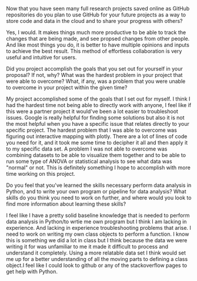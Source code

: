 Now that you have seen many full research projects saved online as GitHub repositories do you plan to use GitHub 
for your future projects as a way to store code and data in the cloud and to share your progress with others?

Yes, I would. It makes things much more productive to be able to track the changes that are being made, and see propsed changes from other people. And like most things you do, it is better to have multiple opinions and inputs to achieve the best result. This method of effortless collaboration is very useful and intuitive for users.

Did you project accomplish the goals that you set out for yourself in your proposal? If not, why? What was the 
hardest problem in your project that were able to overcome? What, if any, was a problem that you were unable to 
overcome in your project within the given time?

My project accomplished some of the goals that I set out for myself. I think I had the hardest time not being able to directly work with anyone, I feel like if this were a partner project it would've been a lot easier to troubleshoot issues. Google is really helpful for finding some solutions but also it is not the most helpful when you have a specific issue that relates directly to your specific project. The hardest problem that I was able to overcome was figuring out interactive mapping with plotly. There are a lot of lines of code you need for it, and it took me some time to decipher it all and then apply it to my specific data set. A problem I was not able to overcome was combining datasets to be able to visualize them together and to be able to run some type of ANOVA or statistical analysis to see what data was "normal" or not. This is definitely something I hope to accomplish with more time working on this project. 

Do you feel that you've learned the skills necessary perform data analysis in Python, and to write your own
program or pipeline for data analysis? What skills do you think you need to work on further, and where would 
you look to find more information about learning these skills?

I feel like I have a pretty solid baseline knowledge that is needed to perform data analysis in Python/to wrtie me own program but I think I am lacking in experience. And lacking in experience troubleshooting problems that arise. I need to work on writing my own class objects to perform a function. I know this is something we did a lot in class but I think because the data we were writing it for was unfamiliar to me it made it difficult to process and understand it completely. Using a more relatable data set I think would set me up for a better understanding of all the moving parts to defining a class object.I feel like I could look to github or any of the stackoverflow pages to get help with Python.
